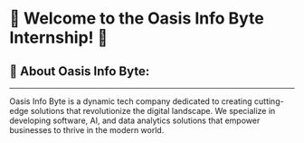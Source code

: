 # 🌟 Welcome to the Oasis Info Byte Internship! 🚀
## 📝 About Oasis Info Byte:
---------------------------------
Oasis Info Byte is a dynamic tech company dedicated to creating cutting-edge solutions that revolutionize the digital landscape. We specialize in developing software, AI, and data analytics solutions that empower businesses to thrive in the modern world.
